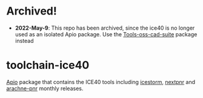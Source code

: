 # Archived!
* **2022-May-9**: This repo has been archived, since the ice40 is no longer used as an isolated Apio package. Use the [Tools-oss-cad-suite](https://github.com/FPGAwars/tools-oss-cad-suite) package instead

# toolchain-ice40

[Apio](https://github.com/FPGAwars/apio) package that contains the ICE40 tools including [icestorm](https://github.com/cliffordwolf/icestorm), [nextpnr](https://github.com/YosysHQ/nextpnr)  and [arachne-pnr](https://github.com/YosysHQ/arachne-pnr) monthly releases.
